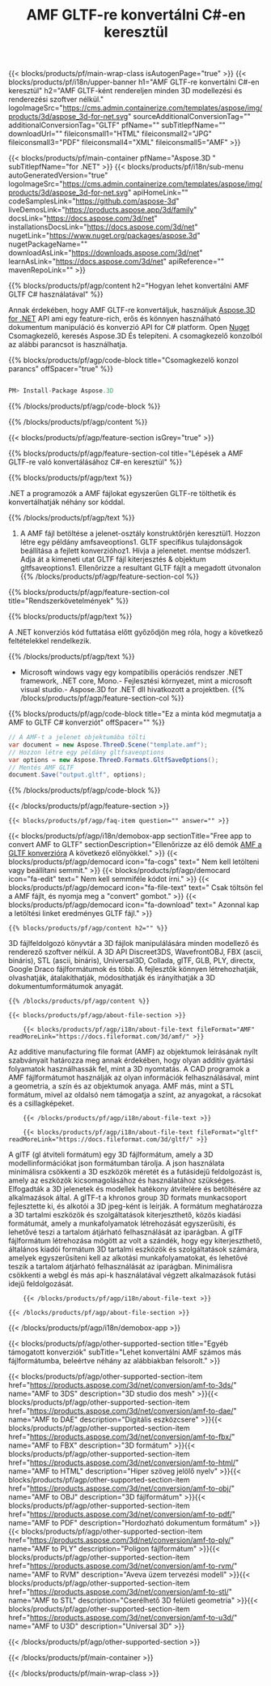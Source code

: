 ﻿---
title: AMF GLTF-re konvertálni C#-en keresztül 
url: /hu/net/conversion/amf-to-gltf/ 
description: Minta kód a AMF to GLTF C# konverzióra. API példa kód a batch AMF fájlokat GLTF konverzióra a vb .NET, asp .NET vagy bármely .NET alapú alkalmazásra.
---
{{< blocks/products/pf/main-wrap-class isAutogenPage="true" >}}
{{< blocks/products/pf/i18n/upper-banner h1="AMF GLTF-re konvertálni C#-en keresztül" h2="AMF GLTF-ként rendereljen minden 3D modellezési és renderezési szoftver nélkül." logoImageSrc="https://cms.admin.containerize.com/templates/aspose/img/products/3d/aspose_3d-for-net.svg" sourceAdditionalConversionTag="" additionalConversionTag="GLTF" pfName="" subTitlepfName="" downloadUrl="" fileiconsmall1="HTML" fileiconsmall2="JPG" fileiconsmall3="PDF" fileiconsmall4="XML" fileiconsmall5="AMF" >}}

{{< blocks/products/pf/main-container pfName="Aspose.3D " subTitlepfName="for .NET" >}}
{{< blocks/products/pf/i18n/sub-menu autoGeneratedVersion="true" logoImageSrc="https://cms.admin.containerize.com/templates/aspose/img/products/3d/aspose_3d-for-net.svg" apiHomeLink="" codeSamplesLink="https://github.com/aspose-3d" liveDemosLink="https://products.aspose.app/3d/family" docsLink="https://docs.aspose.com/3d/net" installationsDocsLink="https://docs.aspose.com/3d/net" nugetLink="https://www.nuget.org/packages/aspose.3d" nugetPackageName="" downloadAsLink="https://downloads.aspose.com/3d/net" learnAsLink="https://docs.aspose.com/3d/net" apiReference="" mavenRepoLink="" >}}

{{% blocks/products/pf/agp/content h2="Hogyan lehet konvertálni AMF GLTF C# használatával" %}}

 Annak érdekében, hogy AMF GLTF-re konvertáljuk, használjuk
 [Aspose.3D for .NET](https://products.aspose.com/3d/net) 
 API ami egy feature-rich, erős és könnyen használható dokumentum manipuláció és konverzió API for C# platform. Open
 [Nuget](https://www.nuget.org/packages/aspose.3d) 
 Csomagkezelő, keresés
 Aspose.3D 
 És telepíteni. A csomagkezelő konzolból az alábbi parancsot is használhatja.

{{% blocks/products/pf/agp/code-block title="Csomagkezelő konzol parancs" offSpacer="true" %}}

```cs

PM> Install-Package Aspose.3D


```

{{% /blocks/products/pf/agp/code-block %}}

{{% /blocks/products/pf/agp/content %}}

{{< blocks/products/pf/agp/feature-section isGrey="true" >}}

{{% blocks/products/pf/agp/feature-section-col title="Lépések a AMF GLTF-re való konvertálásához C#-en keresztül" %}}

{{% blocks/products/pf/agp/text %}}

 .NET a programozók a AMF fájlokat egyszerűen GLTF-re tölthetik és konvertálhatják néhány sor kóddal.

{{% /blocks/products/pf/agp/text %}}

1. A AMF fájl betöltése a jelenet-osztály konstruktőrjén keresztül1. Hozzon létre egy példány amfsaveoptions1. GLTF specifikus tulajdonságok beállítása a fejlett konverzióhoz1. Hívja a jelenetet. mentse módszer1. Adja át a kimeneti utat GLTF fájl kiterjesztés & objektum gltfsaveoptions1. Ellenőrizze a resultant GLTF fájlt a megadott útvonalon
{{% /blocks/products/pf/agp/feature-section-col %}}

{{% blocks/products/pf/agp/feature-section-col title="Rendszerkövetelmények" %}}

{{% blocks/products/pf/agp/text %}}

 A .NET konverziós kód futtatása előtt győződjön meg róla, hogy a következő feltételekkel rendelkezik.

{{% /blocks/products/pf/agp/text %}}

- Microsoft windows vagy egy kompatibilis operációs rendszer .NET framework, .NET core, Mono.- Fejlesztési környezet, mint a microsoft visual studio.- Aspose.3D for .NET dll hivatkozott a projektben.
{{% /blocks/products/pf/agp/feature-section-col %}}

{{% blocks/products/pf/agp/code-block title="Ez a minta kód megmutatja a AMF to GLTF C# konverziót" offSpacer="" %}}

```cs
// A AMF-t a jelenet objektumába tölti 
var document = new Aspose.ThreeD.Scene("template.amf");
// Hozzon létre egy példány gltfsaveoptions 
var options = new Aspose.ThreeD.Formats.GltfSaveOptions();
// Mentés AMF GLTF 
document.Save("output.gltf", options); 


```

{{% /blocks/products/pf/agp/code-block %}}

{{< /blocks/products/pf/agp/feature-section >}}

    {{< blocks/products/pf/agp/faq-item question="" answer="" >}}
 

<!-- aboutfile Starts -->

{{< blocks/products/pf/agp/i18n/demobox-app sectionTitle="Free app to convert AMF to GLTF" sectionDescription="Ellenőrizze az élő demók [AMF a GLTF konverzióra](https://products.aspose.app/3d/conversion/amf-to-gltf) A következő előnyökkel." >}}
        {{< blocks/products/pf/agp/democard icon="fa-cogs" text=" Nem kell letölteni vagy beállítani semmit." >}}
        {{< blocks/products/pf/agp/democard icon="fa-edit" text=" Nem kell semmiféle kódot írni." >}}
        {{< blocks/products/pf/agp/democard icon="fa-file-text" text=" Csak töltsön fel a AMF fájlt, és nyomja meg a \"convert\" gombot." >}}
        {{< blocks/products/pf/agp/democard icon="fa-download" text=" Azonnal kap a letöltési linket eredményes GLTF fájl." >}}

    {{% blocks/products/pf/agp/content h2="" %}}

 3D fájlfeldolgozó könyvtár a 3D fájlok manipulálására minden modellező és renderező szoftver nélkül. A 3D API Discreet3DS, WavefrontOBJ, FBX (ascii, bináris), STL (ascii, bináris), Universal3D, Collada, glTF, GLB, PLY, directx, Google Draco fájlformátumok és több. A fejlesztők könnyen létrehozhatják, olvashatják, átalakíthatják, módosíthatják és irányíthatják a 3D dokumentumformátumok anyagát.



    {{% /blocks/products/pf/agp/content %}}

    {{< blocks/products/pf/agp/about-file-section >}}

        {{< blocks/products/pf/agp/i18n/about-file-text fileFormat="AMF" readMoreLink="https://docs.fileformat.com/3d/amf/" >}}
Az additive manufacturing file format (AMF) az objektumok leírásának nyílt szabványait határozza meg annak érdekében, hogy olyan additív gyártási folyamatok használhassák fel, mint a 3D nyomtatás. A CAD programok a AMF fájlformátumot használják az olyan információk felhasználásával, mint a geometria, a szín és az objektumok anyaga. AMF más, mint a STL formátum, mivel az oldalsó nem támogatja a színt, az anyagokat, a rácsokat és a csillagképeket.

        {{< /blocks/products/pf/agp/i18n/about-file-text >}}

        {{< blocks/products/pf/agp/i18n/about-file-text fileFormat="gltf" readMoreLink="https://docs.fileformat.com/3d/gltf/" >}}
A glTF (gl átviteli formátum) egy 3D fájlformátum, amely a 3D modellinformációkat json formátumban tárolja. A json használata minimálisra csökkenti a 3D eszközök méretét és a futásidejű feldolgozást is, amely az eszközök kicsomagolásához és használatához szükséges. Elfogadták a 3D jelenetek és modellek hatékony átvitelére és betöltésére az alkalmazások által. A glTF-t a khronos group 3D formats munkacsoport fejlesztette ki, és alkotói a 3D jpeg-ként is leírják. A formátum meghatározza a 3D tartalmi eszközök és szolgáltatások kiterjeszthető, közös kiadási formátumát, amely a munkafolyamatok létrehozását egyszerűsíti, és lehetővé teszi a tartalom átjárható felhasználását az iparágban. A glTF fájlformátum létrehozása mögött az volt a szándék, hogy egy kiterjeszthető, általános kiadói formátum 3D tartalmi eszközök és szolgáltatások számára, amelyek egyszerűsíteni kell az alkotási munkafolyamatokat, és lehetővé teszik a tartalom átjárható felhasználását az iparágban. Minimálisra csökkenti a webgl és más api-k használatával végzett alkalmazások futási idejű feldolgozását.

        {{< /blocks/products/pf/agp/i18n/about-file-text >}}

    {{< /blocks/products/pf/agp/about-file-section >}}

{{< /blocks/products/pf/agp/i18n/demobox-app >}}

<!-- aboutfile Ends -->

{{< blocks/products/pf/agp/other-supported-section title="Egyéb támogatott konverziók" subTitle="Lehet konvertálni AMF számos más fájlformátumba, beleértve néhány az alábbiakban felsorolt." >}}

{{< blocks/products/pf/agp/other-supported-section-item href="https://products.aspose.com/3d/net/conversion/amf-to-3ds/" name="AMF to 3DS" description="3D studio dos mesh" >}}{{< blocks/products/pf/agp/other-supported-section-item href="https://products.aspose.com/3d/net/conversion/amf-to-dae/" name="AMF to DAE" description="Digitális eszközcsere" >}}{{< blocks/products/pf/agp/other-supported-section-item href="https://products.aspose.com/3d/net/conversion/amf-to-fbx/" name="AMF to FBX" description="3D formátum" >}}{{< blocks/products/pf/agp/other-supported-section-item href="https://products.aspose.com/3d/net/conversion/amf-to-html/" name="AMF to HTML" description="Hiper szöveg jelölő nyelv" >}}{{< blocks/products/pf/agp/other-supported-section-item href="https://products.aspose.com/3d/net/conversion/amf-to-obj/" name="AMF to OBJ" description="3D fájlformátum" >}}{{< blocks/products/pf/agp/other-supported-section-item href="https://products.aspose.com/3d/net/conversion/amf-to-pdf/" name="AMF to PDF" description="Hordozható dokumentum formátum" >}}{{< blocks/products/pf/agp/other-supported-section-item href="https://products.aspose.com/3d/net/conversion/amf-to-ply/" name="AMF to PLY" description="Poligon fájlformátum" >}}{{< blocks/products/pf/agp/other-supported-section-item href="https://products.aspose.com/3d/net/conversion/amf-to-rvm/" name="AMF to RVM" description="Aveva üzem tervezési modell" >}}{{< blocks/products/pf/agp/other-supported-section-item href="https://products.aspose.com/3d/net/conversion/amf-to-stl/" name="AMF to STL" description="Cserélhető 3D felületi geometria" >}}{{< blocks/products/pf/agp/other-supported-section-item href="https://products.aspose.com/3d/net/conversion/amf-to-u3d/" name="AMF to U3D" description="Universal 3D" >}}

{{< /blocks/products/pf/agp/other-supported-section >}}

{{< /blocks/products/pf/main-container >}}
    
{{< /blocks/products/pf/main-wrap-class >}}